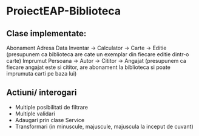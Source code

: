 # ProiectEAP-Biblioteca

## <b>Clase implementate:</b>

Abonament
Adresa
Data
Inventar -> Calculator
        -> Carte -> Editie (presupunem ca biblioteca are cate un exemplar din fiecare editie dintr-o carte)
Imprumut
Persoana -> Autor
        -> Cititor -> Angajat (presupunem ca fiecare angajat este si cititor, are abonament la biblioteca si poate imprumuta carti pe baza lui)


## <b>Actiuni/ interogari</b>
- Multiple posibilitati de filtrare
- Multiple validari
- Adaugari prin clase Service
- Transformari (in minuscule, majuscule, majuscula la inceput de cuvant)
